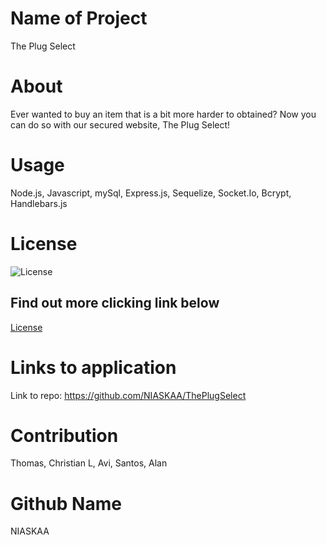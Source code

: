 # Name of Project
The Plug Select

# About
Ever wanted to buy an item that is a bit more harder to obtained? Now you can do so with our secured website, The Plug Select!

# Usage
Node.js, Javascript, mySql, Express.js, Sequelize, Socket.Io, Bcrypt, Handlebars.js

# License
![License](https://img.shields.io/badge/license-MIT-blue.svg "License Badge")
## Find out more clicking link below 
[License](https://opensource.org/licenses/MIT)

# Links to application
Link to repo: https://github.com/NIASKAA/ThePlugSelect

# Contribution 
Thomas, Christian L, Avi, Santos, Alan

# Github Name
NIASKAA
